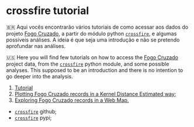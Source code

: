# crossfire tutorial

:brazil: Aqui vocês encontrarão vários tutoriais de como acessar aos dados do projeto [Fogo Cruzado](https://fogocruzado.org.br/), a partir do módulo python [`crossfire`](https://pypi.org/project/crossfire/), e algumas possíveis análises. A ideia é que seja uma introdução e não se pretendo aprofundar nas análises.  

:us: Here you will find few tutorials on how to access the [Fogo Cruzado](https://fogocruzado.org.br/) project data, from the [`crossfire`](https://pypi.org/project/crossfire/) python module, and some possible analyses. This supposed to be an introduction and there is no intention to go deeper into the analysis.  

1. [Tutorial](./crossfire_tutorial1.ipynb)
2. [Plotting Fogo Cruzado records in a Kernel Distance Estimated way;](./crossfire_tutorial2.ipynb)
3. [Exploring Fogo Cruzado records in a Web Map.](./crossfire_tutorial3.ipynb)


* [`crossfire`](https://github.com/voltdatalab/crossfire) github;
* [`crossfire`](https://pypi.org/project/crossfire/) pypi;
